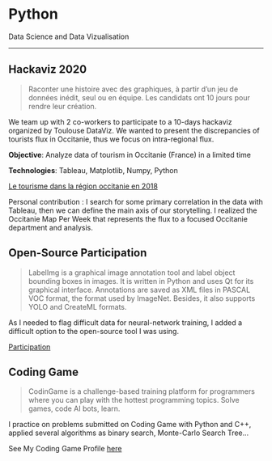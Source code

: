 # Python

Data Science and Data Vizualisation

* * *
## Hackaviz 2020 

> Raconter une histoire avec des graphiques, à partir d’un jeu de données inédit, seul ou en équipe. Les candidats ont 10 jours pour rendre leur création.

We team up with 2 co-workers to participate to a 10-days hackaviz organized by Toulouse DataViz. We wanted to present the discrepancies of tourists flux in Occitanie, thus we focus on intra-regional flux. 


__Objective__: Analyze data of tourism in Occitanie (France) in a limited time

__Technologies__: Tableau, Matplotlib, Numpy, Python 


[Le tourisme dans la région occitanie en 2018](https://sites.google.com/view/datanoob/accueil)

Personal contribution : I search for some primary correlation in the data with Tableau, then we can define the main axis of our storytelling. I realized the Occitanie Map Per Week that represents the flux to a focused Occitanie department and analysis. 


## Open-Source Participation 

> LabelImg is a graphical image annotation tool and label object bounding boxes in images. It is written in Python and uses Qt for its graphical interface. Annotations are saved as XML files in PASCAL VOC format, the format used by ImageNet. Besides, it also supports YOLO and CreateML formats.

As I needed to flag difficult data for neural-network training, I added a difficult option to the open-source tool I was using. 

[Participation](https://github.com/tzutalin/labelImg/pull/80)

## Coding Game 

> CodinGame is a challenge-based training platform for programmers where you can play with the hottest programming topics. Solve games, code AI bots, learn.

I practice on problems submitted on Coding Game with Python and C++, applied several algorithms as binary search, Monte-Carlo Search Tree...

See My Coding Game Profile [here](https://www.codingame.com/profile/5cef3877e7acdeb8eef3eb81de3122579039901)